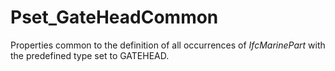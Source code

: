 # Pset_GateHeadCommon

Properties common to the definition of all occurrences of _IfcMarinePart_ with the predefined type set to GATEHEAD.<!-- end of definition -->
